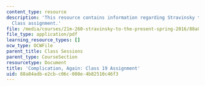 ```yaml
---
content_type: resource
description: 'This resource contains information regarding Stravinsky to the present:
  Class assignment.'
file: /media/courses/21m-260-stravinsky-to-the-present-spring-2016/88a84adbe2cbc06c008e4b82510c46f3_MIT21M_260S16_assn19.pdf
file_type: application/pdf
learning_resource_types: []
ocw_type: OCWFile
parent_title: Class Sessions
parent_type: CourseSection
resourcetype: Document
title: 'Complication, Again: Class 19 Assignment'
uid: 88a84adb-e2cb-c06c-008e-4b82510c46f3
---
```

